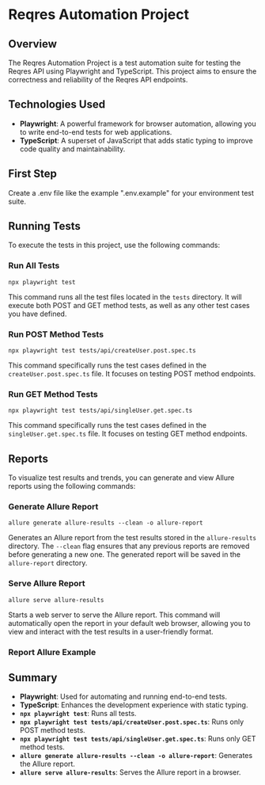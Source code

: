 # Reqres Automation Project

## Overview

The Reqres Automation Project is a test automation suite for testing the Reqres API using Playwright and TypeScript. This project aims to ensure the correctness and reliability of the Reqres API endpoints.

## Technologies Used

- **Playwright**: A powerful framework for browser automation, allowing you to write end-to-end tests for web applications.
- **TypeScript**: A superset of JavaScript that adds static typing to improve code quality and maintainability.

## First Step

Create a .env file like the example ".env.example" for your environment test suite.

## Running Tests

To execute the tests in this project, use the following commands:

### Run All Tests

`npx playwright test`

This command runs all the test files located in the `tests` directory. It will execute both POST and GET method tests, as well as any other test cases you have defined.

### Run POST Method Tests

`npx playwright test tests/api/createUser.post.spec.ts`

This command specifically runs the test cases defined in the `createUser.post.spec.ts` file. It focuses on testing POST method endpoints.

### Run GET Method Tests

`npx playwright test tests/api/singleUser.get.spec.ts`

This command specifically runs the test cases defined in the `singleUser.get.spec.ts` file. It focuses on testing GET method endpoints.

## Reports

To visualize test results and trends, you can generate and view Allure reports using the following commands:

### Generate Allure Report

`allure generate allure-results --clean -o allure-report`

Generates an Allure report from the test results stored in the `allure-results` directory. The `--clean` flag ensures that any previous reports are removed before generating a new one. The generated report will be saved in the `allure-report` directory.

### Serve Allure Report

`allure serve allure-results`

Starts a web server to serve the Allure report. This command will automatically open the report in your default web browser, allowing you to view and interact with the test results in a user-friendly format.

### Report Allure Example



## Summary

- **Playwright**: Used for automating and running end-to-end tests.
- **TypeScript**: Enhances the development experience with static typing.
- **`npx playwright test`**: Runs all tests.
- **`npx playwright test tests/api/createUser.post.spec.ts`**: Runs only POST method tests.
- **`npx playwright test tests/api/singleUser.get.spec.ts`**: Runs only GET method tests.
- **`allure generate allure-results --clean -o allure-report`**: Generates the Allure report.
- **`allure serve allure-results`**: Serves the Allure report in a browser.

